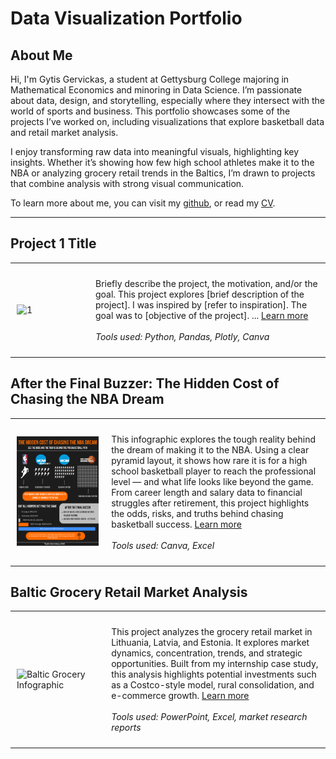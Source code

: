 # Data Visualization Portfolio

## About Me
Hi, I'm Gytis Gervickas, a student at Gettysburg College majoring in Mathematical Economics and minoring in Data Science. I’m passionate about data, design, and storytelling, especially where they intersect with the world of sports and business. This portfolio showcases some of the projects I’ve worked on, including visualizations that explore basketball data and retail market analysis.

I enjoy transforming raw data into meaningful visuals, highlighting key insights. Whether it’s showing how few high school athletes make it to the NBA or analyzing grocery retail trends in the Baltics, I’m drawn to projects that combine analysis with strong visual communication.

<!--Include links to documents or sites that may be useful to your target audience: website, LinkedIn, your cv/resume, github, a community you contribute to, etc -->

To learn more about me, you can visit my [github](https://github.com/gervickas), or read my [CV](Images/CV.pdf).


---

## Project 1 Title

<table align="right | left" style = "border-collapse: collapse; border: none;">
    <tr style = "border: none;">
        <td style="padding: 10px; width:25%; border: none;"> 
            <img src="./Images/proj1.png"  alt="1" >
        </td>
        <td style="padding:10px; width:75%; border: none;" valign = "top">
            <p>
            Briefly describe the project, the motivation, and/or the goal.
            This project explores [brief description of the project]. I was inspired by [refer to inspiration]. The goal was to [objective of the project]. ... <a href="./Project 1/README.md">Learn more</a>
            <br><br>
            <i>Tools used: Python, Pandas, Plotly, Canva</i>
            </p>
        </td>
    </tr> 
</table>

## After the Final Buzzer: The Hidden Cost of Chasing the NBA Dream

<table align="center" style="border-collapse: collapse; border: none;">
  <tr style="border: none;">
    <td style="padding: 10px; width: 30%; border: none;">
      <img src="./Images/proj2.png" alt="NBA Infographic" width="100%">
    </td>
    <td style="padding: 10px; width: 70%; border: none;" valign="top">
      <p>
        This infographic explores the tough reality behind the dream of making it to the NBA. Using a clear pyramid layout, 
        it shows how rare it is for a high school basketball player to reach the professional level — and what life looks like 
        beyond the game. From career length and salary data to financial struggles after retirement, this project highlights 
        the odds, risks, and truths behind chasing basketball success.
        <a href="./Project 2/README.md">Learn more</a>
        <br><br>
        <i>Tools used: Canva, Excel</i>
      </p>
    </td>
  </tr>
</table>



## Baltic Grocery Retail Market Analysis

<table align="center" style="border-collapse: collapse; border: none;">
  <tr style="border: none;">
    <td style="padding: 10px; width: 30%; border: none;">
      <img src="../Images/proj3.png" alt="Baltic Grocery Infographic" width="100%">
    </td>
    <td style="padding: 10px; width: 70%; border: none;" valign="top">
      <p>
        This project analyzes the grocery retail market in Lithuania, Latvia, and Estonia. It explores market dynamics, 
        concentration, trends, and strategic opportunities. Built from my internship case study, this analysis highlights 
        potential investments such as a Costco-style model, rural consolidation, and e-commerce growth.
        <a href="./Project 3/README.md">Learn more</a>
        <br><br>
        <i>Tools used: PowerPoint, Excel, market research reports</i>
      </p>
    </td>
  </tr>
</table>

